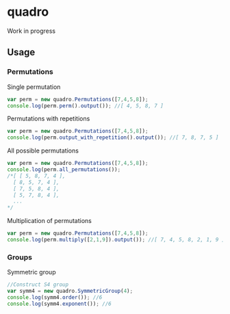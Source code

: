 # quadro

Work in progress

## Usage

### Permutations
Single permutation

```javascript
var perm = new quadro.Permutations([7,4,5,8]);
console.log(perm.perm().output()); //[ 4, 5, 8, 7 ]
```

Permutations with repetitions
```javascript
var perm = new quadro.Permutations([7,4,5,8]);
console.log(perm.output_with_repetition().output()); //[ 7, 8, 7, 5 ]
```

All possible permutations
```javascript
var perm = new quadro.Permutations([7,4,5,8]);
console.log(perm.all_permutations());
/*[ [ 5, 8, 7, 4 ],
  [ 8, 5, 7, 4 ],
  [ 7, 5, 8, 4 ],
  [ 5, 7, 8, 4 ],
  ...
*/
```

Multiplication of permutations
```javascript
var perm = new quadro.Permutations([7,4,5,8]);
console.log(perm.multiply([2,1,9]).output()); //[ 7, 4, 5, 8, 2, 1, 9 ]
```

### Groups
Symmetric group
```javascript
//Construct S4 group
var symm4 = new quadro.SymmetricGroup(4);
console.log(symm4.order()); //6
console.log(symm4.exponent()); //6
```
